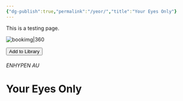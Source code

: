 ```yaml
---
{"dg-publish":true,"permalink":"/yeor/","title":"Your Eyes Only"}
---
```


This is a testing page.

![bookimg|360](/img/user/yeo/yeostorage/yeocover.webp)

<button id="library-toggle" onclick="toggleLibrary()">Add to Library</button>

###### ENHYPEN AU
# Your Eyes Only

<script>
document.addEventListener('DOMContentLoaded', () => {
  function getBookInfo() {
    const button = document.getElementById('library-toggle');
    const titleEl = [...document.querySelectorAll('h1')].find(h1 => h1.compareDocumentPosition(button) & 2);
    const rawText = document.body.innerText;
    const imageMatch = rawText.match(/!bookimg\|?\d*[^)]+/);

    if (!titleEl || !imageMatch) return null;

    const title = titleEl.textContent.trim();
    const link = window.location.href;
    const imgMD = imageMatch[0];
    const wikilink = `[[${link}|${title}]]`;

    return { title, link, imgMD, wikilink };
  }

  function getLibrary() {
    return JSON.parse(localStorage.getItem('bookLibrary') || '[]');
  }

  function saveLibrary(lib) {
    localStorage.setItem('bookLibrary', JSON.stringify(lib));
  }

  function isInLibrary(link) {
    return getLibrary().some(b => b.link === link);
  }

  function updateButton(link) {
    const btn = document.getElementById('library-toggle');
    if (btn) btn.textContent = isInLibrary(link) ? 'Remove from Library' : 'Add to Library';
  }

  window.toggleLibrary = () => {
    const book = getBookInfo();
    if (!book) return alert('Book info not found.');

    let lib = getLibrary();
    const exists = lib.findIndex(b => b.link === book.link);

    if (exists !== -1) {
      lib.splice(exists, 1);
      alert('Removed from library');
    } else {
      lib.unshift(book);
      alert('Added to library');
    }

    saveLibrary(lib);
    updateButton(book.link);
    renderLibrary(); // Optional: Live update
  };

  const book = getBookInfo();
  if (book) updateButton(book.link);
  renderLibrary(); // Load existing on page load

  window.renderLibrary = () => {
    const container = document.getElementById('library-display');
    if (!container) return;

    const lib = getLibrary();
    if (!lib.length) {
      container.innerText = 'Your library is empty.';
      return;
    }

    let markdown = '';
    lib.forEach((book, i) => {
      markdown += `${i + 1}\n-\n${book.imgMD}\n-\n${book.wikilink}\n\n`;
    });

    container.innerText = markdown;
  };
});
</script>
